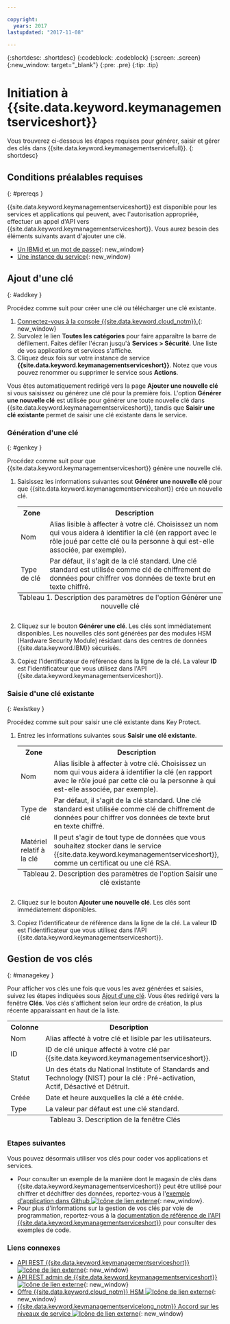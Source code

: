 ```yaml
---

copyright:
  years: 2017
lastupdated: "2017-11-08"

---
```


{:shortdesc: .shortdesc}
{:codeblock: .codeblock}
{:screen: .screen}
{:new_window: target="_blank"}
{:pre: .pre}
{:tip: .tip}

# Initiation à {{site.data.keyword.keymanagementserviceshort}}

Vous trouverez ci-dessous les étapes requises pour générer, saisir et gérer des clés dans {{site.data.keyword.keymanagementservicefull}}.
{: shortdesc}

## Conditions préalables requises
{: #prereqs }

{{site.data.keyword.keymanagementserviceshort}} est disponible pour les services et applications qui peuvent, avec l'autorisation appropriée, effectuer un appel d'API vers {{site.data.keyword.keymanagementserviceshort}}. Vous aurez besoin des éléments suivants avant d'ajouter une clé.
- [Un IBMid et un mot de passe](https://console.bluemix.net/docs/admin/adminpublic.html#signing-up-for-bluemix){: new_window}
- [Une instance du service](https://console.ng.bluemix.net/catalog/services/key-protect/?taxonomyNavigation=apps){: new_window}

## Ajout d'une clé
{: #addkey }

Procédez comme suit pour créer une clé ou télécharger une clé existante.

1. [Connectez-vous à la console {{site.data.keyword.cloud_notm}}.](https://console.bluemix.net/catalog){: new_window}
2. Survolez le lien **Toutes les catégories** pour faire apparaître la barre de défilement. Faites défiler l'écran jusqu'à **Services > Sécurité**. Une liste de vos applications et services s'affiche.
3. Cliquez deux fois sur votre instance de service **{{site.data.keyword.keymanagementserviceshort}}**. Notez que vous pouvez renommer ou supprimer le service sous **Actions**.

Vous êtes automatiquement redirigé vers la page **Ajouter une nouvelle clé** si vous saisissez ou générez une clé pour la première fois. L'option **Générer une nouvelle clé** est utilisée pour générer une toute nouvelle clé dans {{site.data.keyword.keymanagementserviceshort}}, tandis que **Saisir une clé existante** permet de saisir une clé existante dans le service.

### Génération d'une clé
{: #genkey }

Procédez comme suit pour que {{site.data.keyword.keymanagementserviceshort}} génère une nouvelle clé.

1. Saisissez les informations suivantes sout **Générer une nouvelle clé** pour que {{site.data.keyword.keymanagementserviceshort}} crée un nouvelle clé.
    <table>
      <tr>
        <th>Zone</th>
        <th>Description</th>
      </tr>
      <tr>
        <td>Nom</td>
        <td>Alias lisible à affecter à votre clé. Choisissez un nom qui vous aidera à identifier la clé (en rapport avec le rôle joué par cette clé ou la personne à qui est-elle associée, par exemple).</td>
      </tr>
      <tr>
        <td>Type de clé</td>
        <td>Par défaut, il s'agit de la clé standard. Une clé standard est utilisée comme clé de chiffrement de données pour chiffrer vos données de texte brut en texte chiffré.</td>
      </tr>
        <caption style="caption-side:bottom;">Tableau 1. Description des paramètres de l'option Générer une nouvelle clé</caption>
    </table>

2. Cliquez sur le bouton **Générer une clé**. Les clés sont immédiatement disponibles. Les nouvelles clés sont générées par des modules HSM (Hardware Security Module) résidant dans des centres de données {{site.data.keyword.IBM}} sécurisés.
3. Copiez l'identificateur de référence dans la ligne de la clé. La valeur **ID** est l'identificateur que vous utilisez dans l'API {{site.data.keyword.keymanagementserviceshort}}.

### Saisie d'une clé existante
{: #existkey }

Procédez comme suit pour saisir une clé existante dans Key Protect.

1. Entrez les informations suivantes sous **Saisir une clé existante**.
    <table>
      <tr>
        <th>Zone</th>
        <th>Description</th>
      </tr>
      <tr>
        <td>Nom</td>
        <td>Alias lisible à affecter à votre clé. Choisissez un nom qui vous aidera à identifier la clé (en rapport avec le rôle joué par cette clé ou la personne à qui est-elle associée, par exemple).</td>
      </tr>
      <tr>
        <td>Type de clé</td>
        <td>Par défaut, il s'agit de la clé standard. Une clé standard est utilisée comme clé de chiffrement de données pour chiffrer vos données de texte brut en texte chiffré.</td>
      </tr>
      <tr>
        <td>Matériel relatif à la clé</td>
        <td>Il peut s'agir de tout type de données que vous souhaitez stocker dans le service {{site.data.keyword.keymanagementserviceshort}}, comme un certificat ou une clé RSA.</td>
      </tr>
        <caption style="caption-side:bottom;">Tableau 2. Description des paramètres de l'option Saisir une clé existante</caption>
    </table>

2. Cliquez sur le bouton **Ajouter une nouvelle clé**. Les clés sont immédiatement disponibles.
3. Copiez l'identificateur de référence dans la ligne de la clé. La valeur **ID** est l'identificateur que vous utilisez dans l'API {{site.data.keyword.keymanagementserviceshort}}.

## Gestion de vos clés
{: #managekey }

Pour afficher vos clés une fois que vous les avez générées et saisies, suivez les étapes indiquées sous [Ajout d'une clé](index.html#addkey). Vous êtes redirigé vers la fenêtre **Clés**. Vos clés s'affichent selon leur ordre de création, la plus récente apparaissant en haut de la liste.
<table>
      <tr>
        <th>Colonne</th>
        <th>Description</th>
      </tr>
      <tr>
        <td>Nom</td>
        <td>Alias affecté à votre clé et lisible par les utilisateurs.</td>
      </tr>
      <tr>
        <td>ID</td>
        <td>ID de clé unique affecté à votre clé par {{site.data.keyword.keymanagementserviceshort}}.</td>
      </tr>
      <tr>
        <td>Statut</td>
        <td>Un des états du National Institute of Standards and Technology (NIST) pour la clé : Pré-activation, Actif, Désactivé et Détruit.<td>
      </tr>
      <tr>
        <td>Créée</td>
        <td>Date et heure auxquelles la clé a été créée.</td>
      </tr>
      <tr>
        <td>Type</td>
        <td>La valeur par défaut est une clé standard.</td>
      </tr>
      <caption style="caption-side:bottom;">Tableau 3. Description de la fenêtre Clés</caption>
    </table>

### Etapes suivantes

Vous pouvez désormais utiliser vos clés pour coder vos applications et services.

- Pour consulter un exemple de la manière dont le magasin de clés dans {{site.data.keyword.keymanagementserviceshort}} peut être utilisé pour chiffrer et déchiffrer des données, reportez-vous à l'[exemple d'application dans Github ![Icône de lien externe](../../icons/launch-glyph.svg "Icône de lien externe")](https://github.com/IBM-Bluemix/key-protect-helloworld-python){: new_window}.
- Pour plus d'informations sur la gestion de vos clés par voie de programmation, reportez-vous à la [documentation de référence de l'API {{site.data.keyword.keymanagementserviceshort}}](https://console.ng.bluemix.net/apidocs/639) pour consulter des exemples de code.

### Liens connexes

- [API REST {{site.data.keyword.keymanagementserviceshort}} ![Icône de lien externe](../../icons/launch-glyph.svg "Icône de lien externe")](https://console.ng.bluemix.net/apidocs/639){: new_window}
- [API REST admin de {{site.data.keyword.keymanagementserviceshort}} ![Icône de lien externe](../../icons/launch-glyph.svg "Icône de lien externe")](https://docs-admin-keyprotect.ng.bluemix.net/){: new_window}
- [Offre {{site.data.keyword.cloud_notm}} HSM ![Icône de lien externe](../../icons/launch-glyph.svg "Icône de lien externe")](http://www.softlayer.com/ibm-cloud-hsm){: new_window}
- [{{site.data.keyword.keymanagementservicelong_notm}} Accord sur les niveaux de service ![Icône de lien externe](../../icons/launch-glyph.svg "Icône de lien externe")](http://www-03.ibm.com/software/sla/sladb.nsf/sla/bm-7603-01){: new_window}

